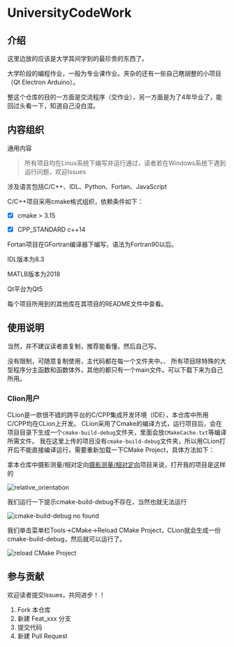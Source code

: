 # UniversityCodeWork

## 介绍

这里边放的应该是大学其间学到的最珍贵的东西了。

大学阶段的编程作业，一般为专业课作业。夹杂的还有一些自己瞎胡整的小项目（Qt Electron Arduino）。

整这个仓库的目的一方面是交流程序（交作业），另一方面是为了4年毕业了，能回过头看一下，知道自己没白混。

## 内容组织
通用内容

>所有项目均在Linux系统下编写并运行通过，读者若在Windows系统下遇到运行问题，欢迎Issues

涉及语言包括C/C++、IDL、Python、Fortan、JavaScript

C/C++项目采用cmake格式组织，依赖条件如下：
- [x] cmake > 3.15
- [x] CPP_STANDARD c++14


Fortan项目在GFortran编译器下编写，语法为Fortran90以后。

IDL版本为8.3

MATLB版本为2018

Qt平台为Qt5

每个项目所用到的其他库在其项目的README文件中查看。

## 使用说明

当然，并不建议读者直复制，推荐能看懂，然后自己写。

没有限制，可随意复制使用，主代码都在每一个文件夹中。、
所有项目除特殊的大型程序分主函数和函数体外，其他的都只有一个main文件。可以下载下来为自己所用。

### Clion用户

CLion是一款很不错的跨平台的C/CPP集成开发环境（IDE），本仓库中所用C/CPP均在CLion上开发。
CLion采用了Cmake的编译方式，运行项目后，会在项目目录下生成一个`cmake-build-debug`文件夹，里面会放`CMakeCache.txt`等编译所需文件。
我在这里上传的项目没有`cmake-build-debug`文件夹，所以用CLion打开后不能直接编译运行，需要重新加载一下CMake Project，具体方法如下：

拿本仓库中摄影测量/相对定向[摄影测量/相对定向](https://gitee.com/xiaoke0o/UniversityCodeWork/tree/master/Photogrammetry)项目来说，打开我的项目是这样的

![relative_orientation](https://images.gitee.com/uploads/images/2019/1211/155027_c5e34b87_5199880.png "屏幕截图.png")

我们运行一下提示cmake-build-debug不存在，当然也就无法运行

![cmake-build-debug no found](https://images.gitee.com/uploads/images/2019/1211/155157_c0ad4c0b_5199880.png "屏幕截图.png")

我们单击菜单栏Tools->CMake->Reload CMake Project，CLion就会生成一份cmake-build-debug，然后就可以运行了。

![reload CMake Project](https://images.gitee.com/uploads/images/2019/1211/155345_e31696f2_5199880.png "屏幕截图.png")



## 参与贡献
欢迎读者提交Issues，共同进步！！

1.  Fork 本仓库
2.  新建 Feat_xxx 分支
3.  提交代码
4.  新建 Pull Request

